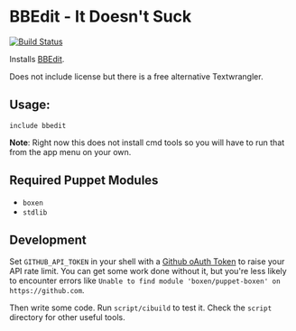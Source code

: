 # BBEdit - It Doesn't Suck
[![Build
Status](https://travis-ci.org/boxen/puppet-bbedit.png?branch=master)](https://travis-ci.org/boxen/puppet-bbedit)

Installs [BBEdit](http://www.barebones.com/products/bbedit/).

Does not include license but there is a free alternative Textwrangler.

## Usage:

``` puppet
include bbedit
```

**Note**: Right now this does not install cmd tools so you will have to run that from the app menu on your own.

## Required Puppet Modules

* `boxen`
* `stdlib`

## Development

Set `GITHUB_API_TOKEN` in your shell with a [Github oAuth Token](https://help.github.com/articles/creating-an-oauth-token-for-command-line-use) to raise your API rate limit. You can get some work done without it, but you're less likely to encounter errors like `Unable to find module 'boxen/puppet-boxen' on https://github.com`.

Then write some code. Run `script/cibuild` to test it. Check the `script`
directory for other useful tools.

